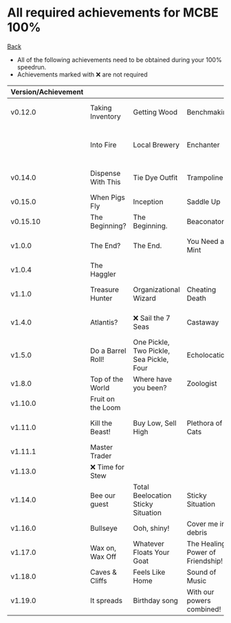 # All required achievements for MCBE 100%

[Back](hundo.md)

* All of the following achievements need to be obtained during your 100%
speedrun.
* Achievements marked with ❌ are not required

|Version/Achievement|                       |                          |                    |              |                       |                |                          |                      |                                        |                    |                 |                                 |               |              |                                   |                       |                                |               |                         |                |          |        |             |          |       |
|------------------|-----------------------|--------------------------|--------------------|--------------|-----------------------|----------------|--------------------------|----------------------|----------------------------------------|--------------------|-----------------|---------------------------------|---------------|--------------|-----------------------------------|-----------------------|--------------------------------|---------------|-------------------------|----------------|----------|--------|-------------|----------|-------|
|v0.12.0           |Taking Inventory       |Getting Wood              |Benchmaking         |Time to Mine! |Hot Topic              |Acquire Hardware|Time to Farm!             |Bake Bread            |The Lie                                 |Getting an Upgrade  |Delicious Fish   |On A Rail                        |Time to Strike!|Monster Hunter|Cow Tipper                         |Sniper Duel            |DIAMONDS!                       |Into the Nether|Return to Sender         |||||||
|                  |Into Fire              |Local Brewery             |Enchanter           |Overkill      |Librarian              |❌ Adventuring Time|Repopulation              |❌ Diamonds to you!      |MOAR Tools                              |Leader Of The Pack  |Pork Chop        |❌ Passing the Time                 |Pot Planter    |It's a Sign!  |Iron Belly                         |Have a Shearful Day    |Rainbow Collection              |Stayin' Frosty |Chestful of Cobblestone  |Renewable Energy|Body Guard|Iron Man|Zombie Doctor|Lion Tamer|Archer |
|v0.14.0           |Dispense With This     |Tie Dye Outfit            |Trampoline          |Camouflage    |Map Room               |Freight Station |Smelt Everything!         |Taste of Your Own Medicine|                                        |                    |                 |                                 |               |              |                                   |                       |                                |               |                         |                |          |        |             |          |       |
|v0.15.0           |When Pigs Fly          |Inception                 |Saddle Up           |Artificial Selection|                       |                |                          |                      |                                        |                    |                 |                                 |               |              |                                   |                       |                                |               |                         |                |          |        |             |          |       |
|v0.15.10          |The Beginning?         |The Beginning.            |Beaconator          |Overpowered   |Free Diver             |Rabbit Season   |The Deep End              |Dry Spell             |Super Fuel                              |                    |                 |                                 |               |              |                                   |                       |                                |               |                         |                |          |        |             |          |       |
|v1.0.0            |The End?               |The End.                  |You Need a Mint     |Beam Me Up    |The End... Again...    |Great View From Up Here|Super Sonic               |                      |                                        |                    |                 |                                 |               |              |                                   |                       |                                |               |                         |                |          |        |             |          |       |
|v1.0.4            |The Haggler            |                          |                    |              |                       |                |                          |                      |                                        |                    |                 |                                 |               |              |                                   |                       |                                |               |                         |                |          |        |             |          |       |
|v1.1.0            |Treasure Hunter        |Organizational Wizard     |Cheating Death      |Feeling Ill   |Let it Go!             |So I Got That Going For Me|                          |                      |                                        |                    |                 |                                 |               |              |                                   |                       |                                |               |                         |                |          |        |             |          |       |
|v1.4.0            |Atlantis?              |❌ Sail the 7 Seas           |Castaway            |Ahoy!         |I'm a Marine Biologist |Me Gold!        |Sleep with the Fishes     |Alternative Fuel      |                                        |                    |                 |                                 |               |              |                                   |                       |                                |               |                         |                |          |        |             |          |       |
|v1.5.0            |Do a Barrel Roll!      |One Pickle, Two Pickle, Sea Pickle, Four|Echolocation        |Moskstraumen  |                       |                |                          |                      |                                        |                    |                 |                                 |               |              |                                   |                       |                                |               |                         |                |          |        |             |          |       |
|v1.8.0            |Top of the World       |Where have you been?      |Zoologist           |              |                       |                |                          |                      |                                        |                    |                 |                                 |               |              |                                   |                       |                                |               |                         |                |          |        |             |          |       |
|v1.10.0           |Fruit on the Loom      |                          |                    |              |                       |                |                          |                      |                                        |                    |                 |                                 |               |              |                                   |                       |                                |               |                         |                |          |        |             |          |       |
|v1.11.0           |Kill the Beast!        |Buy Low, Sell High        |Plethora of Cats    |Disenchanted  |We're being attacked!  |Sound the Alarm!|I've got a bad feeling about this|                      |                                        |                    |                 |                                 |               |              |                                   |                       |                                |               |                         |                |          |        |             |          |       |
|v1.11.1           |Master Trader          |                          |                    |              |                       |                |                          |                      |                                        |                    |                 |                                 |               |              |                                   |                       |                                |               |                         |                |          |        |             |          |       |
|v1.13.0           |❌ Time for Stew          |                          |                    |              |                       |                |                          |                      |                                        |                    |                 |                                 |               |              |                                   |                       |                                |               |                         |                |          |        |             |          |       |
|v1.14.0           |Bee our guest          |Total Beelocation  Sticky Situation|Sticky Situation    |              |                       |                |                          |                      |                                        |                    |                 |                                 |               |              |                                   |                       |                                |               |                         |                |          |        |             |          |       |
|v1.16.0           |Bullseye               |Ooh, shiny!               |Cover me in debris  |Hot tourist destination|                       |                |                          |                      |                                        |                    |                 |                                 |               |              |                                   |                       |                                |               |                         |                |          |        |             |          |       |
|v1.17.0           |Wax on, Wax Off        |Whatever Floats Your Goat |The Healing Power of Friendship!|              |                       |                |                          |                      |                                        |                    |                 |                                 |               |              |                                   |                       |                                |               |                         |                |          |        |             |          |       |
|v1.18.0           |Caves & Cliffs         |Feels Like Home           |Sound of Music      |Star trader   |                       |                |                          |                      |                                        |                    |                 |                                 |               |              |                                   |                       |                                |               |                         |                |          |        |             |          |       |
|v1.19.0           |It spreads             |Birthday song             |With our powers combined!|Sneak 100     |                       |                |                          |                      |                                        |                    |                 |                                 |               |              |                                   |                       |                                |               |                         |                |          |        |             |          |       |

